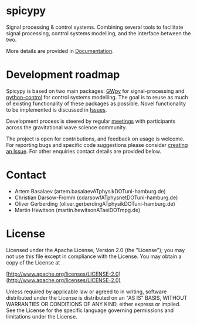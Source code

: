 # spicypy

Signal processing & control systems. Combining several tools to facilitate signal processing, control systems modelling,
and the interface between the two.

More details are provided in [Documentation](https://pyda-group.gitlab.io/spicypy/).

# Development roadmap

Spicypy is based on two main packages: [GWpy](https://gwpy.github.io/docs/) for
signal-processing and [python-control](https://python-control.readthedocs.io/en/latest/)
for control systems modelling. The goal is to reuse as much of existing functionality of
these packages as possible.
Novel functionality to be implemented is discussed in
[Issues](https://gitlab.com/pyda-group/spicypy/-/issues).

Development process is steered by regular [meetings](https://gitlab.com/pyda-group/spicypy/-/wikis/home/meetings)
with participants across the gravitational wave science community.

The project is open for contributions, and feedback on usage is welcome. For reporting bugs and specific code suggestions
please consider [creating an Issue](https://gitlab.com/pyda-group/spicypy/-/issues/new?issue%5Bmilestone_id%5D=).
For other enquiries contact details are provided below.

# Contact

* Artem Basalaev (artem.basalaevATphysikDOTuni-hamburg.de)
* Christian Darsow-Fromm (cdarsowfATphysnetDOTuni-hamburg.de)
* Oliver Gerberding (oliver.gerberdingATphysikDOTuni-hamburg.de)
* Martin Hewitson (martin.hewitsonATaeiDOTmpg.de)


# License

Licensed under the Apache License, Version 2.0 (the "License");
you may not use this file except in compliance with the License.
You may obtain a copy of the License at

[http://www.apache.org/licenses/LICENSE-2.0](http://www.apache.org/licenses/LICENSE-2.0)

  Unless required by applicable law or agreed to in writing, software
  distributed under the License is distributed on an "AS IS" BASIS,
  WITHOUT WARRANTIES OR CONDITIONS OF ANY KIND, either express or implied.
  See the License for the specific language governing permissions and
  limitations under the License.
